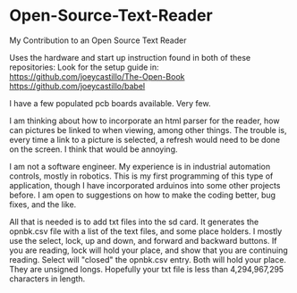# Open-Source-Text-Reader
My Contribution to an Open Source Text Reader

Uses the hardware and start up instruction found in both of these repositories:
Look for the setup guide in:
https://github.com/joeycastillo/The-Open-Book
https://github.com/joeycastillo/babel

I have a few populated pcb boards available. Very few.

I am thinking about how to incorporate an html parser for the reader, how can pictures be linked to when viewing, among other things. The trouble is, every time a link to a picture is selected, a refresh would need to be done on the screen. I think that would be annoying.

I am not a software engineer. My experience is in industrial automation controls, mostly in robotics. This is my first programming of this type of application, though I have incorporated arduinos into some other projects before. I am open to suggestions on how to make the coding better, bug fixes, and the like.

All that is needed is to add txt files into the sd card. It generates the opnbk.csv file with a list of the text files, and some place holders. I mostly use the select, lock, up and down, and forward and backward buttons. If you are reading, lock will hold your place, and show that you are continuing reading. Select will "closed" the opnbk.csv entry. Both will hold your place. They are unsigned longs. Hopefully your txt file is less than 4,294,967,295 characters in length.
